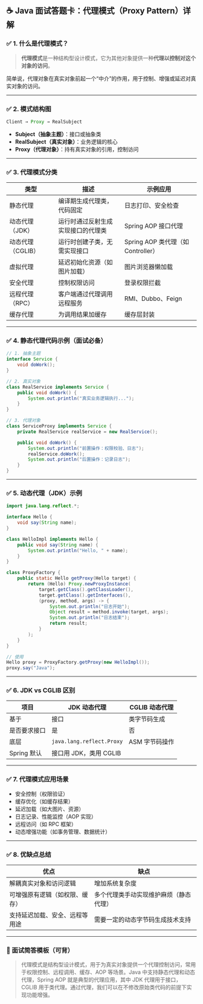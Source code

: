 ## ☕ Java 面试答题卡：代理模式（Proxy Pattern）详解

### ✅ 1. 什么是代理模式？

> **代理模式**是一种结构型设计模式，它为其他对象提供一种**代理以控制对这个对象的访问**。

简单说，代理对象在真实对象前起一个“中介”的作用，用于控制、增强或延迟对真实对象的访问。

------

### ✅ 2. 模式结构图

```java
Client → Proxy → RealSubject
```

- **Subject（抽象主题）**：接口或抽象类
- **RealSubject（真实对象）**：业务逻辑的核心
- **Proxy（代理对象）**：持有真实对象的引用，控制访问

------

### ✅ 3. 代理模式分类

| 类型              | 描述                               | 示例应用                           |
| ----------------- | ---------------------------------- | ---------------------------------- |
| 静态代理          | 编译期生成代理类，代码固定         | 日志打印、安全检查                 |
| 动态代理（JDK）   | 运行时通过反射生成实现接口的代理类 | Spring AOP 接口代理                |
| 动态代理（CGLIB） | 运行时创建子类，无需实现接口       | Spring AOP 类代理（如 Controller） |
| 虚拟代理          | 延迟初始化资源（如图片加载）       | 图片浏览器懒加载                   |
| 安全代理          | 控制权限访问                       | 登录权限拦截                       |
| 远程代理（RPC）   | 客户端通过代理调用远程服务         | RMI、Dubbo、Feign                  |
| 缓存代理          | 为调用结果加缓存                   | 缓存层封装                         |

------

### ✅ 4. 静态代理代码示例（面试必备）

```java
// 1. 抽象主题
interface Service {
    void doWork();
}

// 2. 真实对象
class RealService implements Service {
    public void doWork() {
        System.out.println("真实业务逻辑执行...");
    }
}

// 3. 代理对象
class ServiceProxy implements Service {
    private RealService realService = new RealService();

    public void doWork() {
        System.out.println("前置操作：权限校验、日志");
        realService.doWork();
        System.out.println("后置操作：记录日志");
    }
}
```

------

### ✅ 5. 动态代理（JDK）示例

```java
import java.lang.reflect.*;

interface Hello {
    void say(String name);
}

class HelloImpl implements Hello {
    public void say(String name) {
        System.out.println("Hello, " + name);
    }
}

class ProxyFactory {
    public static Hello getProxy(Hello target) {
        return (Hello) Proxy.newProxyInstance(
            target.getClass().getClassLoader(),
            target.getClass().getInterfaces(),
            (proxy, method, args) -> {
                System.out.println("日志开始");
                Object result = method.invoke(target, args);
                System.out.println("日志结束");
                return result;
            }
        );
    }
}

// 使用
Hello proxy = ProxyFactory.getProxy(new HelloImpl());
proxy.say("Java");
```

------

### ✅ 6. JDK vs CGLIB 区别

| 项目         | JDK 动态代理              | CGLIB 动态代理 |
| ------------ | ------------------------- | -------------- |
| 基于         | 接口                      | 类字节码生成   |
| 是否要求接口 | 是                        | 否             |
| 底层         | `java.lang.reflect.Proxy` | ASM 字节码操作 |
| Spring 默认  | 接口用 JDK，类用 CGLIB    |                |

------

### ✅ 7. 代理模式应用场景

- 安全控制（权限验证）
- 缓存优化（如缓存结果）
- 延迟加载（如大图片、资源）
- 日志记录、性能监控（AOP 实现）
- 远程访问（如 RPC 框架）
- 动态增强功能（如事务管理、数据统计）

------

### ✅ 8. 优缺点总结

| 优点                           | 缺点                                   |
| ------------------------------ | -------------------------------------- |
| 解耦真实对象和访问逻辑         | 增加系统复杂度                         |
| 可增强原有逻辑（如权限、缓存） | 多个代理类手动实现维护麻烦（静态代理） |
| 支持延迟加载、安全、远程等用途 | 需要一定的动态字节码生成技术支持       |

------

### 🎯 面试简答模板（可背）

> 代理模式是结构型设计模式，用于为真实对象提供一个代理控制访问，常用于权限控制、远程调用、缓存、AOP 等场景。Java 中支持静态代理和动态代理，Spring AOP 就是典型的代理应用，其中 JDK 代理用于接口，CGLIB 用于类代理。通过代理，我们可以在不修改原始类代码的前提下实现功能增强。